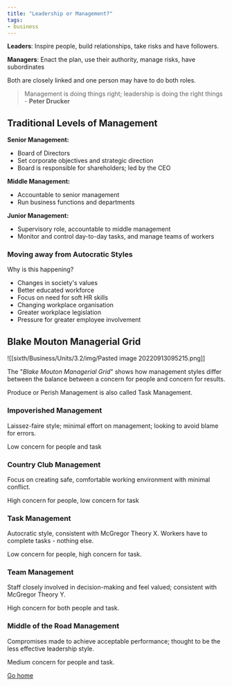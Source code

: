 ```yaml
---
title: "Leadership or Management?"
tags:
- business
---
```


**Leaders**: Inspire people, build relationships, take risks and have followers.

**Managers**: Enact the plan, use their authority, manage risks, have subordinates

Both are closely linked and one person may have to do both roles.

> Management is doing things right; leadership is doing the right things - **Peter Drucker**

## Traditional Levels of Management

**Senior Management:** 
- Board of Directors
- Set corporate objectives and strategic direction
- Board is responsible for shareholders; led by the CEO

**Middle Management:**
- Accountable to senior management
- Run business functions and departments

**Junior Management:**
- Supervisory role, accountable to middle management
- Monitor and control day-to-day tasks, and manage teams of workers

### Moving away from Autocratic Styles

Why is this happening?

- Changes in society's values
- Better educated workforce
- Focus on need for soft HR skills
- Changing workplace organisation
- Greater workplace legislation
- Pressure for greater employee involvement

## Blake Mouton Managerial Grid

![[sixth/Business/Units/3.2/img/Pasted image 20220913095215.png]]

The "*Blake Mouton Managerial Grid*" shows how management styles differ between the balance between a concern for people and concern for results.

Produce or Perish Management is also called Task Management.

### Impoverished Management

Laissez-faire style; minimal effort on management; looking to avoid blame for errors. 

Low concern for people and task

### Country Club Management
Focus on creating safe, comfortable working environment with minimal conflict.

High concern for people, low concern for task

### Task Management
Autocratic style, consistent with McGregor Theory X. Workers have to complete tasks - nothing else.

Low concern for people, high concern for task.

### Team Management
Staff closely involved in decision-making and feel valued; consistent with McGregor Theory Y.

High concern for both people and task.

### Middle of the Road Management
Compromises made to achieve acceptable performance; thought to be the less effective leadership style.

Medium concern for people and task.

[Go home](/)